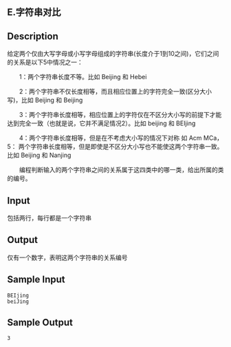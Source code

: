 ## E.字符串对比
## Description

给定两个仅由大写字母或小写字母组成的字符串(长度介于1到10之间)，它们之间的关系是以下5中情况之一： 

　　1：两个字符串长度不等。比如  Beijing  和  Hebei 

　　2：两个字符串不仅长度相等，而且相应位置上的字符完全一致(区分大小写)，比如  Beijing  和  Beijing 

　　3：两个字符串长度相等，相应位置上的字符仅在不区分大小写的前提下才能达到完全一致（也就是说，它并不满足情况2）。比如  beijing  和  BEIjing 

　　4：两个字符串长度相等，但是在不考虑大小写的情况下对称 如 Acm  MCa，
   5： 两个字符串长度相等，但是即使是不区分大小写也不能使这两个字符串一致。比如  Beijing  和  Nanjing 


　　编程判断输入的两个字符串之间的关系属于这四类中的哪一类，给出所属的类的编号。 

## Input

包括两行，每行都是一个字符串 

## Output

仅有一个数字，表明这两个字符串的关系编号 

## Sample Input
```
BEIjing
beiJing
```


## Sample Output
```
3
```
